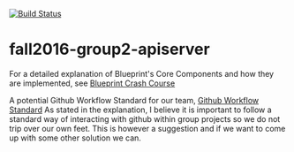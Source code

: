 [![Build Status](https://travis-ci.org/CS450-ECE461/fall2016-group2-apiserver.svg?branch=master)](https://travis-ci.org/CS450-ECE461/fall2016-group2-apiserver)
# fall2016-group2-apiserver

For a detailed explanation of Blueprint's Core Components and how they are implemented, see [Blueprint Crash Course](https://github.com/CS450-ECE461/fall2016-group2-apiserver/wiki/Blueprint-Crash-Course)

A potential Github Workflow Standard for our team, [Github Workflow Standard](https://github.com/CS450-ECE461/fall2016-group2-apiserver/wiki/Github-Workflow-Standard)
As stated in the explanation, I believe it is important to follow a standard way of interacting with github within group projects so we do not trip over our own feet.  This is however a suggestion and if we want to come up with some other solution we can.
